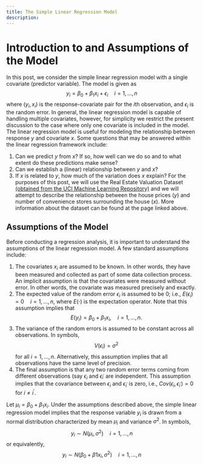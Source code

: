 ```yaml
---
title: The Simple Linear Regression Model
description: 
---
```


# Introduction to and Assumptions of the Model
In this post, we consider the simple linear regression model with a single covariate (predictor variable). The model is given as
$$y_i = \beta_0 + \beta_1 x_i + \epsilon_i \quad i = 1, \ldots, n$$
where $(y_i, x_i)$ is the response-covariate pair for the $i$th observation, and $\epsilon_i$ is the random error. In general, the linear regression model is capable of handling multiple covariates, however, for simplicity we restrict the present discussion to the case where only one covariate is included in the model. The linear regression model is useful for modeling the relationship between response $y$ and covariate $x$. Some questions that may be answered within the linear regression framework include:
  1. Can we predict $y$ from $x$? If so, how well can we do so and to what extent do these predictions make sense?
  2. Can we establish a (linear) relationship between $y$ and $x$?
  3. If $x$ is related to $y$, how much of the variation does $x$ explain?
For the purposes of this post, we will use the Real Estate Valuation Dataset [(obtained from the UCI Machine Learning Repository)](https://archive.ics.uci.edu/ml/datasets/Real+estate+valuation+data+set) and we will attempt to describe the relationship between the house prices ($y$) and number of convenience stores surrounding the house ($x$). More information about the dataset can be found at the page linked above.

## Assumptions of the Model
Before conducting a regression analysis, it is important to understand the assumptions of the linear regression model. A few standard assumptions include:
  1. The covariates $x_i$ are assumed to be known. In other words, they have been measured and collected as part of some data collection process. An implicit assumption is that the covariates were measured without error. In other words, the covariate was measured precisely and exactly. 
  2. The expected value of the random error $\epsilon_i$ is assumed to be 0; i.e., $E(\epsilon_i) = 0 \quad i = 1, \ldots, n$, where $E(\cdot)$ is the expectation operator. Note that this assumption implies that $$E(y_i) = \beta_0 + \beta_1 x_i, \quad i = 1, \ldots, n.$$
  3. The variance of the random errors is assumed to be constant across all observations. In symbols, $$V(\epsilon_i) = \sigma^2$$ for all $i = 1, \ldots, n.$ Alternatively, this assumption implies that all observations have the same level of precision. 
  4. The final assumption is that any two random error terms coming from different observations (say $\epsilon_i$ and $\epsilon_{i^\prime}$ are independent. This assumption implies that the covariance between $\epsilon_i$ and $\epsilon_{i^\prime}$ is zero, i.e., $Cov(\epsilon_i, \epsilon_{i^\prime}) = 0$ for $i \neq {i^\prime}.$

Let $\mu_i = \beta_0 + \beta_1 x_i$. Under the assumptions described above, the simple linear regression model implies that the response variable $y_i$ is drawn from a normal distribution characterized by mean $\mu_i$ and variance $\sigma^2$. In symbols, $$y_i \sim N(\mu_i, \sigma^2) \quad i = 1, \ldots, n$$ or equivalently, 
$$y_i \sim N(\beta_0 + \beta1 x_i, \sigma^2) \quad i = 1, \ldots, n$$
